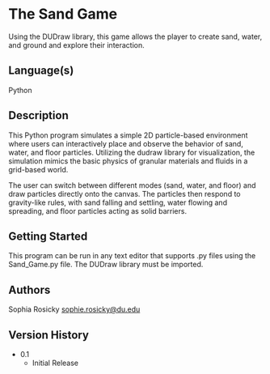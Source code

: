 # The Sand Game

Using the DUDraw library, this game allows the player to create sand, water, and ground and explore their interaction.

## Language(s)

Python

## Description

This Python program simulates a simple 2D particle-based environment where users can interactively place and observe the behavior of sand, water, and floor particles. Utilizing the dudraw library for visualization, the simulation mimics the basic physics of granular materials and fluids in a grid-based world.

The user can switch between different modes (sand, water, and floor) and draw particles directly onto the canvas. The particles then respond to gravity-like rules, with sand falling and settling, water flowing and spreading, and floor particles acting as solid barriers.

## Getting Started

This program can be run in any text editor that supports .py files using the Sand_Game.py file. The DUDraw library must be imported.

## Authors

Sophia Rosicky
sophie.rosicky@du.edu

## Version History

* 0.1
    * Initial Release

